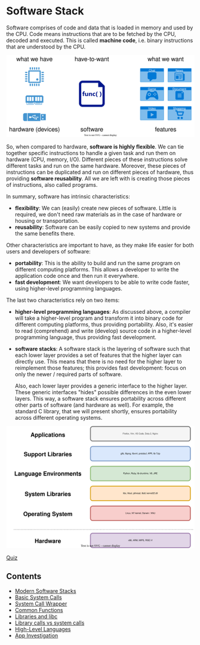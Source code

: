 # Software Stack

Software comprises of code and data that is loaded in memory and used by the CPU.
Code means instructions that are to be fetched by the CPU, decoded and executed.
This is called **machine code**, i.e. binary instructions that are understood by the CPU.

![Hardware and Software](../media/hardware-software.svg)

So, when compared to hardware, **software is highly flexible**.
We can tie together specific instructions to handle a given task and run them on hardware (CPU, memory, I/O).
Different pieces of these instructions solve different tasks and run on the same hardware.
Moreover, these pieces of instructions can be duplicated and run on different pieces of hardware, thus providing **software reusability**.
All we are left with is creating those pieces of instructions, also called programs.

In summary, software has intrinsic characteristics:

- **flexibility**: We can (easily) create new pieces of software.
  Little is required, we don't need raw materials as in the case of hardware or housing or transportation.
- **reusability**: Software can be easily copied to new systems and provide the same benefits there.

Other characteristics are important to have, as they make life easier for both users and developers of software:

- **portability**: This is the ability to build and run the same program on different computing platforms.
  This allows a developer to write the application code once and then run it everywhere.
- **fast development**: We want developers to be able to write code faster, using higher-level programming languages.

The last two characteristics rely on two items:

- **higher-level programming languages**: As discussed above, a compiler will take a higher-level program and transform it into binary code for different computing platforms, thus providing portability.
  Also, it's easier to read (comprehend) and write (develop) source code in a higher-level programming language, thus providing fast development.
- **software stacks**: A software stack is the layering of software such that each lower layer provides a set of features that the higher layer can directly use.
  This means that there is no need for the higher layer to reimplement those features;
  this provides fast development: focus on only the newer / required parts of software.

  Also, each lower layer provides a generic interface to the higher layer.
  These generic interfaces "hides" possible differences in the even lower layers.
  This way, a software stack ensures portability across different other parts of software (and hardware as well).
  For example, the standard C library, that we will present shortly, ensures portability across different operating systems.

![Software Stack](../media/software-stack.svg)

[Quiz](../drills/questions/software.md)

## Contents

- [Modern Software Stacks](../../modern-software-stacks/reading/modern-sw-stack.md)
- [Basic System Calls](../../system-calls/reading/basic-syscall.md)
- [System Call Wrapper](../../system-calls/reading/syscall-wrapper.md)
- [Common Functions](../../libc/reading/common-functions.md)
- [Libraries and libc](../../libc/reading/libc.md)
- [Library calls vs system calls](../../system-calls/reading/libcall-syscall.md)
- [High-Level Languages](../../high-level-languages/reading/high-level-lang.md)
- [App Investigation](../../applications/reading/app-investigate.md)
